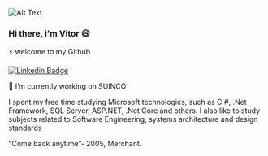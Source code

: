 ![Alt Text](https://i.pinimg.com/originals/8b/2b/9b/8b2b9b8fd08e5dd16d697060507788bb.png)

### Hi there, i'm Vitor 😄 

⚡ welcome to my Github

[![Linkedin Badge](https://img.shields.io/badge/-LinkedIn-blue?style=flat-square&logo=Linkedin&logoColor=white&link=https:https://www.linkedin.com/in/vitor-ferreira-9b0099117/)](https://www.linkedin.com/in/vitor-ferreira-9b0099117/)

🔭 I’m currently working on SUINCO

I spent my free time studying Microsoft technologies, such as C #, .Net Framework, SQL Server, ASP.NET, .Net Core and others. I also like to study subjects related to Software Engineering, systems architecture and design standards

“Come back anytime”-
2005, Merchant.

<!--
**victferrera/victferrera** is a ✨ _special_ ✨ repository because its `README.md` (this file) appears on your GitHub profile.

Here are some ideas to get you started:

🔭 I’m currently working on SUINCO
🌱 I’m currently learning C# and .NET Framework
- 👯 I’m looking to collaborate on ...
- 🤔 I’m looking for help with ...
- 💬 Ask me about ...
- 📫 How to reach me: ...
- 😄 Pronouns: ...
- ⚡ Fun fact: ...
-->
